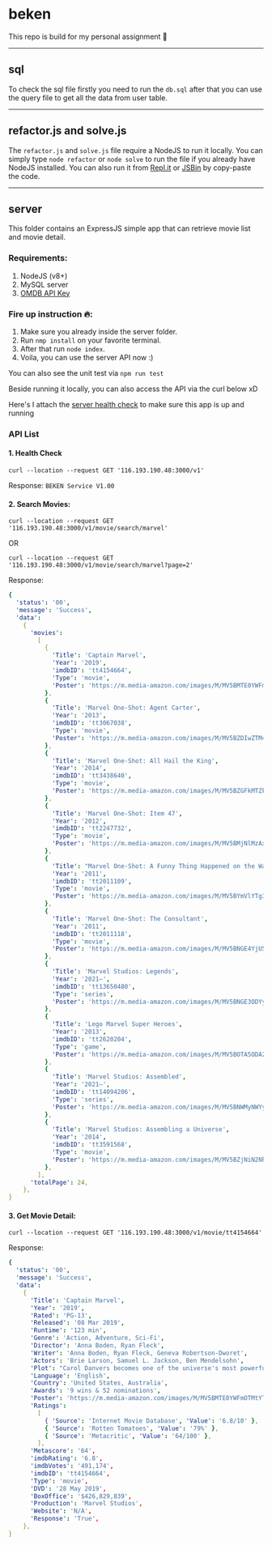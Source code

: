 # beken

This repo is build for my personal assignment 🤘

---

## sql

To check the sql file firstly you need to run the `db.sql` after that you can use the query file to get all the data from user table.

---

## refactor.js and solve.js

The `refactor.js` and `solve.js` file require a NodeJS to run it locally. You can simply type `node refactor` or `node solve` to run the file if you already have NodeJS installed. You can also run it from [Repl.it](http://repl.it/) or [JSBin](https://jsbin.com/?js,console) by copy-paste the code.

---

## server

This folder contains an ExpressJS simple app that can retrieve movie list and movie detail.

### Requirements:

1. NodeJS (v8+)
2. MySQL server
3. [OMDB API Key](https://www.omdbapi.com/apikey.aspx)

### Fire up instruction 🔥:

1. Make sure you already inside the server folder.
2. Run `nmp install` on your favorite terminal.
3. After that run `node index`.
4. Voila, you can use the server API now :)

You can also see the unit test via `npm run test`

Beside running it locally, you can also access the API via the curl below xD

Here's I attach the [server health check](http://116.193.190.48:3000/v1) to make sure this app is up and running

### API List

#### 1. Health Check

`curl --location --request GET '116.193.190.48:3000/v1'`

Response:
`BEKEN Service V1.00`

#### 2. Search Movies:

`curl --location --request GET '116.193.190.48:3000/v1/movie/search/marvel'`

OR

`curl --location --request GET '116.193.190.48:3000/v1/movie/search/marvel?page=2'`

Response:

```yaml
{
  'status': '00',
  'message': 'Success',
  'data':
    {
      'movies':
        [
          {
            'Title': 'Captain Marvel',
            'Year': '2019',
            'imdbID': 'tt4154664',
            'Type': 'movie',
            'Poster': 'https://m.media-amazon.com/images/M/MV5BMTE0YWFmOTMtYTU2ZS00ZTIxLWE3OTEtYTNiYzBkZjViZThiXkEyXkFqcGdeQXVyODMzMzQ4OTI@._V1_SX300.jpg',
          },
          {
            'Title': 'Marvel One-Shot: Agent Carter',
            'Year': '2013',
            'imdbID': 'tt3067038',
            'Type': 'movie',
            'Poster': 'https://m.media-amazon.com/images/M/MV5BZDIwZTM4M2QtMWFhYy00N2VmLWFlMjItMzI3NjBjYTc0OTMxXkEyXkFqcGdeQXVyNTE1NjY5Mg@@._V1_SX300.jpg',
          },
          {
            'Title': 'Marvel One-Shot: All Hail the King',
            'Year': '2014',
            'imdbID': 'tt3438640',
            'Type': 'movie',
            'Poster': 'https://m.media-amazon.com/images/M/MV5BZGFkMTZkMDQtNzM4Yy00YWEwLTkzOWEtZTMyNDRlNmJhYWJhXkEyXkFqcGdeQXVyNTE1NjY5Mg@@._V1_SX300.jpg',
          },
          {
            'Title': 'Marvel One-Shot: Item 47',
            'Year': '2012',
            'imdbID': 'tt2247732',
            'Type': 'movie',
            'Poster': 'https://m.media-amazon.com/images/M/MV5BMjNlMzAxNmQtOGEwZi00NTEyLWI0NWYtMTlhNmE2YTA3ZDVhXkEyXkFqcGdeQXVyNTE1NjY5Mg@@._V1_SX300.jpg',
          },
          {
            'Title': "Marvel One-Shot: A Funny Thing Happened on the Way to Thor's Hammer",
            'Year': '2011',
            'imdbID': 'tt2011109',
            'Type': 'movie',
            'Poster': 'https://m.media-amazon.com/images/M/MV5BYmVlYTg3N2QtMWM2OS00YWQyLWI2M2MtMDc0ZjBkZjk1MTY3XkEyXkFqcGdeQXVyNTE1NjY5Mg@@._V1_SX300.jpg',
          },
          {
            'Title': 'Marvel One-Shot: The Consultant',
            'Year': '2011',
            'imdbID': 'tt2011118',
            'Type': 'movie',
            'Poster': 'https://m.media-amazon.com/images/M/MV5BNGE4YjU5MDAtYzYzMC00M2RlLTk0NDgtNDU1MjgyMGI0MjI3XkEyXkFqcGdeQXVyNTE1NjY5Mg@@._V1_SX300.jpg',
          },
          {
            'Title': 'Marvel Studios: Legends',
            'Year': '2021–',
            'imdbID': 'tt13650480',
            'Type': 'series',
            'Poster': 'https://m.media-amazon.com/images/M/MV5BNGE3ODYyNDYtODk1NS00ODRmLTk5YTYtOGMyMTZkYTEyODhlXkEyXkFqcGdeQXVyODQ4MjU1MDk@._V1_SX300.jpg',
          },
          {
            'Title': 'Lego Marvel Super Heroes',
            'Year': '2013',
            'imdbID': 'tt2620204',
            'Type': 'game',
            'Poster': 'https://m.media-amazon.com/images/M/MV5BOTA5ODA2NTI2M15BMl5BanBnXkFtZTgwNTcxMzU1MDE@._V1_SX300.jpg',
          },
          {
            'Title': 'Marvel Studios: Assembled',
            'Year': '2021–',
            'imdbID': 'tt14094206',
            'Type': 'series',
            'Poster': 'https://m.media-amazon.com/images/M/MV5BNWMyNWYyMmYtZjNiZi00MzFmLTg2MjYtYWEzZWY1MzBhY2I2XkEyXkFqcGdeQXVyNTE1NjY5Mg@@._V1_SX300.jpg',
          },
          {
            'Title': 'Marvel Studios: Assembling a Universe',
            'Year': '2014',
            'imdbID': 'tt3591568',
            'Type': 'movie',
            'Poster': 'https://m.media-amazon.com/images/M/MV5BZjNiN2NhYzQtYmI1NC00NGRmLWE2MWYtNjAxNjMzZmYxNDJhXkEyXkFqcGdeQXVyODQ4MjU1MDk@._V1_SX300.jpg',
          },
        ],
      'totalPage': 24,
    },
}
```

#### 3. Get Movie Detail:

`curl --location --request GET '116.193.190.48:3000/v1/movie/tt4154664'`

Response:

```yaml
{
  'status': '00',
  'message': 'Success',
  'data':
    {
      'Title': 'Captain Marvel',
      'Year': '2019',
      'Rated': 'PG-13',
      'Released': '08 Mar 2019',
      'Runtime': '123 min',
      'Genre': 'Action, Adventure, Sci-Fi',
      'Director': 'Anna Boden, Ryan Fleck',
      'Writer': 'Anna Boden, Ryan Fleck, Geneva Robertson-Dworet',
      'Actors': 'Brie Larson, Samuel L. Jackson, Ben Mendelsohn',
      'Plot': "Carol Danvers becomes one of the universe's most powerful heroes when Earth is caught in the middle of a galactic war between two alien races.",
      'Language': 'English',
      'Country': 'United States, Australia',
      'Awards': '9 wins & 52 nominations',
      'Poster': 'https://m.media-amazon.com/images/M/MV5BMTE0YWFmOTMtYTU2ZS00ZTIxLWE3OTEtYTNiYzBkZjViZThiXkEyXkFqcGdeQXVyODMzMzQ4OTI@._V1_SX300.jpg',
      'Ratings':
        [
          { 'Source': 'Internet Movie Database', 'Value': '6.8/10' },
          { 'Source': 'Rotten Tomatoes', 'Value': '79%' },
          { 'Source': 'Metacritic', 'Value': '64/100' },
        ],
      'Metascore': '64',
      'imdbRating': '6.8',
      'imdbVotes': '491,174',
      'imdbID': 'tt4154664',
      'Type': 'movie',
      'DVD': '28 May 2019',
      'BoxOffice': '$426,829,839',
      'Production': 'Marvel Studios',
      'Website': 'N/A',
      'Response': 'True',
    },
}
```
